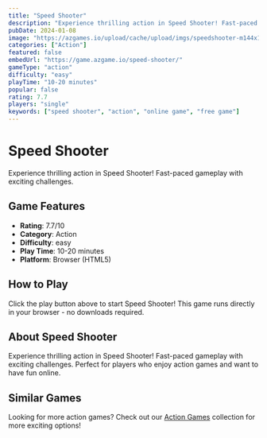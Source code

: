 ```yaml
---
title: "Speed Shooter"
description: "Experience thrilling action in Speed Shooter! Fast-paced gameplay with exciting challenges."
pubDate: 2024-01-08
image: "https://azgames.io/upload/cache/upload/imgs/speedshooter-m144x144.webp"
categories: ["Action"]
featured: false
embedUrl: "https://game.azgame.io/speed-shooter/"
gameType: "action"
difficulty: "easy"
playTime: "10-20 minutes"
popular: false
rating: 7.7
players: "single"
keywords: ["speed shooter", "action", "online game", "free game"]
---
```


# Speed Shooter

Experience thrilling action in Speed Shooter! Fast-paced gameplay with exciting challenges.

## Game Features

- **Rating**: 7.7/10
- **Category**: Action
- **Difficulty**: easy
- **Play Time**: 10-20 minutes
- **Platform**: Browser (HTML5)

## How to Play

Click the play button above to start Speed Shooter! This game runs directly in your browser - no downloads required.

## About Speed Shooter

Experience thrilling action in Speed Shooter! Fast-paced gameplay with exciting challenges. Perfect for players who enjoy action games and want to have fun online.

## Similar Games

Looking for more action games? Check out our [Action Games](/categories/action) collection for more exciting options!
